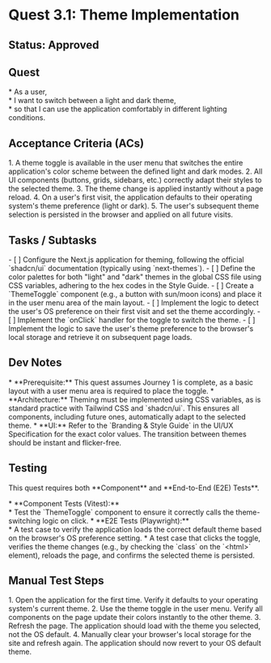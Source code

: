 # Quest 3.1: Theme Implementation

## Status: Approved

## Quest

\* As a user,  
\* I want to switch between a light and dark theme,  
\* so that I can use the application comfortably in different lighting conditions.

## Acceptance Criteria (ACs)

1\.  A theme toggle is available in the user menu that switches the entire
     application's color scheme between the defined light and dark modes.
2\.  All UI components (buttons, grids, sidebars, etc.) correctly adapt
     their styles to the selected theme.
3\.  The theme change is applied instantly without a page reload.
4\.  On a user's first visit, the application defaults to their operating
     system's theme preference (light or dark).
5\.  The user's subsequent theme selection is persisted in the browser and
     applied on all future visits.

## Tasks / Subtasks

\- \[ \] Configure the Next.js application for theming, following the official
       \`shadcn/ui\` documentation (typically using \`next-themes\`).
\- \[ \] Define the color palettes for both "light" and "dark" themes in the
       global CSS file using CSS variables, adhering to the hex codes in the
       Style Guide.
\- \[ \] Create a \`ThemeToggle\` component (e.g., a button with sun/moon
       icons) and place it in the user menu area of the main layout.
\- \[ \] Implement the logic to detect the user's OS preference on their
       first visit and set the theme accordingly.
\- \[ \] Implement the \`onClick\` handler for the toggle to switch the
       theme.
\- \[ \] Implement the logic to save the user's theme preference to the
       browser's local storage and retrieve it on subsequent page loads.

## Dev Notes

\* \*\*Prerequisite:\*\* This quest assumes Journey 1 is complete, as a basic
  layout with a user menu area is required to place the toggle.
\* \*\*Architecture:\*\* Theming must be implemented using CSS variables, as
  is standard practice with Tailwind CSS and \`shadcn/ui\`. This ensures all
  components, including future ones, automatically adapt to the selected
  theme.
\* \*\*UI:\*\* Refer to the \`Branding & Style Guide\` in the UI/UX
  Specification for the exact color values. The transition between themes
  should be instant and flicker-free.

## Testing

This quest requires both \*\*Component\*\* and \*\*End-to-End (E2E) Tests\*\*.

\* \*\*Component Tests (Vitest):\*\*  
    \* Test the \`ThemeToggle\` component to ensure it correctly calls the
      theme-switching logic on click.
\* \*\*E2E Tests (Playwright):\*\*  
    \* A test case to verify the application loads the correct default theme
      based on the browser's OS preference setting.
    \* A test case that clicks the toggle, verifies the theme changes (e.g.,
      by checking the \`class\` on the \`\<html\>\` element), reloads the page,
      and confirms the selected theme is persisted.

## Manual Test Steps  

1\.  Open the application for the first time. Verify it defaults to your
     operating system's current theme.
2\.  Use the theme toggle in the user menu. Verify all components on the
     page update their colors instantly to the other theme.
3\.  Refresh the page. The application should load with the theme you
     selected, not the OS default.
4\.  Manually clear your browser's local storage for the site and refresh
     again. The application should now revert to your OS default theme.
